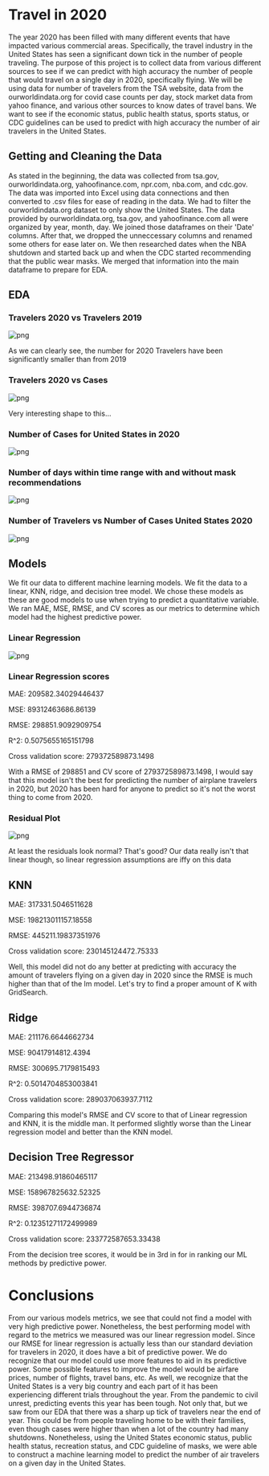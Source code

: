 # Travel in 2020

The year 2020 has been filled with many different events that have impacted various commercial areas. Specifically, the travel industry in the United States has seen a significant down tick in the number of people traveling. The purpose of this project is to collect data from various different sources to see if we can predict with high accuracy the number of people that would travel on a single day in 2020, specifically flying. We will be using data for number of travelers from the TSA website, data from the ourworldindata.org for covid case counts per day, stock market data from yahoo finance, and various other sources to know dates of travel bans. We want to see if the economic status, public health status, sports status, or CDC guidelines can be used to predict with high accuracy the number of air travelers in the United States.

## Getting and Cleaning the Data

As stated in the beginning, the data was collected from tsa.gov, ourworldindata.org, yahoofinance.com, npr.com, nba.com, and cdc.gov. The data was imported into Excel using data connections and then converted to .csv files for ease of reading in the data. We had to filter the ourworldindata.org dataset to only show the United States. The data provided by ourworldindata.org, tsa.gov, and yahoofinance.com all were organized by year, month, day. We joined those dataframes on their 'Date' columns. After that, we dropped the unneccessary columns and renamed some others for ease later on. We then researched dates when the NBA shutdown and started back up and when the CDC started recommending that the public wear masks. We merged that information into the main dataframe to prepare for EDA.

## EDA

### Travelers 2020 vs Travelers 2019

![png](output_49_1.png)


As we can clearly see, the number for 2020 Travelers have been significantly smaller than from 2019


### Travelers 2020 vs Cases

![png](output_51_1.png)


Very interesting shape to this...  


### Number of Cases for United States in 2020

![png](output_53_1.png)


### Number of days within time range with and without mask recommendations

![png](output_54_1.png)


### Number of Travelers vs Number of Cases United States 2020

![png](output_55_1.png)


## Models

We fit our data to different machine learning models. We fit the data to a linear, KNN, ridge, and decision tree model. We chose these models as these are good models to use when trying to predict a quantitative variable. We ran MAE, MSE, RMSE, and CV scores as our metrics to determine which model had the highest predictive power.

### Linear Regression


![png](output_66_1.png)


### Linear Regression scores

MAE: 209582.34029446437

MSE: 89312463686.86139

RMSE: 298851.9092909754

R^2:  0.5075655165151798

Cross validation score:  279372589873.1498
    
With a RMSE of 298851 and CV score of 279372589873.1498, I would say that this model isn't the best for predicting the number of airplane travelers in 2020, but 2020 has been hard for anyone to predict so it's not the worst thing to come from 2020.

### Residual Plot

![png](output_70_0.png)

At least the residuals look normal? That's good? Our data really isn't that linear though, so linear regression assumptions are iffy on this data


## KNN

MAE: 317331.5046511628

MSE: 198213011157.18558

RMSE: 445211.19837351976

Cross validation score: 230145124472.75333

Well, this model did not do any better at predicting with accuracy the amount of travelers flying on a given day in 2020 since the RMSE is much higher than that of the lm model. Let's try to find a proper amount of K with GridSearch.


## Ridge

MAE: 211176.6644662734

MSE: 90417914812.4394

RMSE: 300695.7179815493

R^2:  0.5014704853003841

Cross validation score:  289037063937.7112

Comparing this model's RMSE and CV score to that of Linear regression and KNN, it is the middle man. It performed slightly worse than the Linear regression model and better than the KNN model.


## Decision Tree Regressor

MAE: 213498.91860465117

MSE: 158967825632.52325

RMSE: 398707.6944736874

R^2:  0.12351271172499989

Cross validation score:  233772587653.33438      

From the decision tree scores, it would be in 3rd in for in ranking our ML methods by predictive power.

# Conclusions

From our various models metrics, we see that could not find a model with very high predictive power. Nonetheless, the best performing model with regard to the metrics we measured was our linear regression model. Since our RMSE for linear regression is actually less than our standard deviation for travelers in 2020, it does have a bit of predictive power. We do recognize that our model could use more features to aid in its predictive power. Some possible features to improve the model would be airfare prices, number of flights, travel bans, etc. As well, we recognize that the United States is a very big country and each part of it has been experiencing different trials throughout the year. From the pandemic to civil unrest, predicting events this year has been tough. Not only that, but we saw from our EDA that there was a sharp up tick of travelers near the end of year. This could be from people traveling home to be with their families, even though cases were higher than when a lot of the country had many shutdowns. Nonetheless, using the United States economic status, public health status, recreation status, and CDC guideline of masks, we were able to construct a machine learning model to predict the number of air travelers on a given day in the United States. 


```python

```
